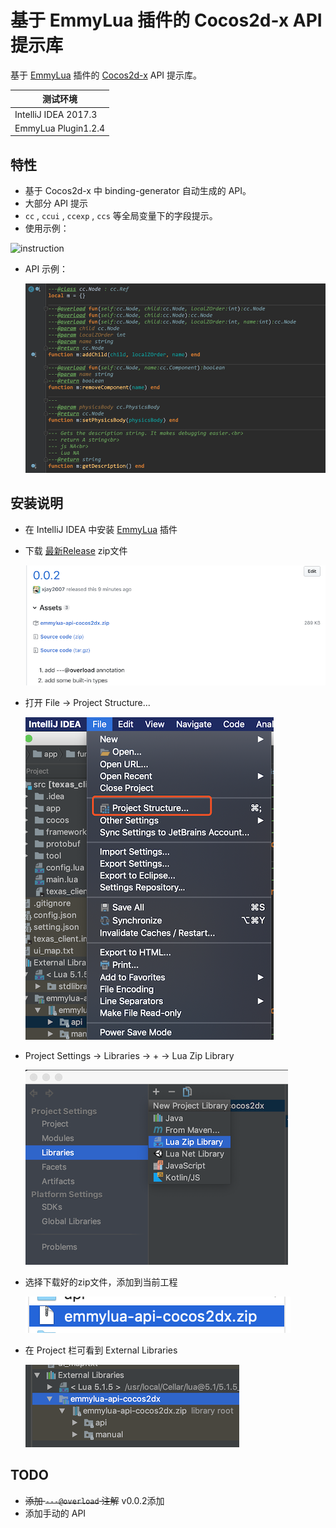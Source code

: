 
# 基于 EmmyLua 插件的 Cocos2d-x API 提示库

基于 [EmmyLua](https://github.com/EmmyLua/IntelliJ-EmmyLua) 插件的 [Cocos2d-x](https://github.com/cocos2d/cocos2d-x) API 提示库。

| 测试环境             |
| -------------------- |
| IntelliJ IDEA 2017.3 |
| EmmyLua Plugin1.2.4  |

## 特性

- 基于 Cocos2d-x 中 binding-generator 自动生成的 API。
- 大部分 API 提示
- `cc` , `ccui` , `ccexp` , `ccs` 等全局变量下的字段提示。
- 使用示例：

![instruction](res/instruction.gif)

- API 示例：

  ![sample_node](res/sample_node.png)

## 安装说明

- 在 IntelliJ IDEA 中安装 [EmmyLua](https://github.com/EmmyLua/IntelliJ-EmmyLua)  插件

- 下载 [最新Release](https://github.com/xjay2007/emmylua-api-cocos2dx/releases) zip文件

  ![step_download_zip](res/step_download_zip.png)

- 打开 File -> Project Structure...

  ![step_open_structure](res/step_open_structure.png)

- Project Settings -> Libraries -> + -> Lua Zip Library 

  ![step_add_library](res/step_add_library.png)

- 选择下载好的zip文件，添加到当前工程

  ![step_select_zip](res/step_select_zip.png)

- 在 Project 栏可看到 External Libraries

  ![step_add_success](res/step_add_success.png)

## TODO

- ~~添加 `---@overload` 注解~~ v0.0.2添加
- 添加手动的 API
